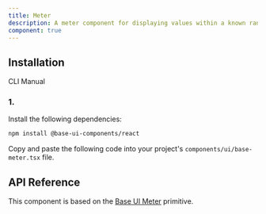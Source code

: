 ```yaml
---
title: Meter
description: A meter component for displaying values within a known range, built with Base UI components.
component: true
---
```


## Installation

  CLI
  Manual

### 1. 
Install the following dependencies:

```bash
npm install @base-ui-components/react
```

Copy and paste the following code into your project's `components/ui/base-meter.tsx` file.

## API Reference

This component is based on the [Base UI Meter](https://base-ui.com/react/components/meter) primitive.